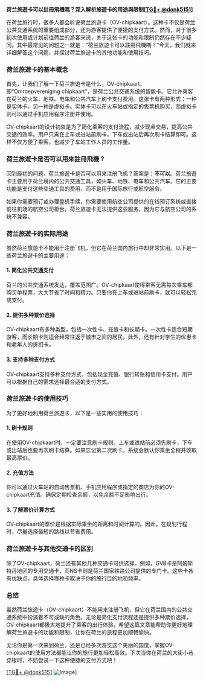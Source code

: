 **荷兰旅遊卡可以註冊飛機嗎？深入解析旅遊卡的用途與限制[[TG💪+ @donk5151](https://t.me/s/donk5151)]**

在荷兰旅行时，很多人都会听说荷兰旅遊卡（OV-chipkaart）。这种卡不仅是荷兰公共交通系统的重要组成部分，还为游客提供了便捷的支付方式。然而，对于很多初次使用或计划前往荷兰的游客来说，关于这张卡的功能和限制仍然存在不少疑问。其中最常见的问题之一就是：“荷兰旅遊卡可以註冊飛機嗎？”今天，我们就来详细解答这个问题，并探讨荷兰旅遊卡的其他功能和使用技巧。

### 荷兰旅遊卡的基本概念

首先，让我们了解一下荷兰旅遊卡是什么。OV-chipkaart，即“Omroepvereniging chipkaart”，是荷兰公共交通系统的智能卡。它允许乘客在荷兰的火车、地铁、电车和公共汽车上刷卡支付费用。这张卡有两种形式：一种是实体卡，另一种是虚拟卡。实体卡可以在火车站或指定的售票机购买，而虚拟卡则可以通过手机应用程序注册并使用。

OV-chipkaart的设计初衷是为了简化乘客的支付流程，减少现金交易，提高公共交通的效率。用户只需在上车或进站前刷卡，下车或出站后再次刷卡结算即可。这样不仅方便了乘客，也减少了车站工作人员的工作量。

### 荷兰旅遊卡是否可以用來註冊飛機？

回到最初的问题，荷兰旅遊卡是否可以用来注册飞机？答案是：**不可以**。荷兰旅遊卡主要用于荷兰境内的公共交通工具，如火车、地铁、电车和公共汽车。它的主要功能是支付这些交通工具的费用，而不是用于国际旅行或航空服务。

如果你需要预订或办理登机手续，你需要使用航空公司提供的在线预订系统或直接前往机场的航空公司柜台。荷兰旅遊卡无法提供这些服务，因为它与航空公司的系统不兼容。

### 荷兰旅遊卡的实际用途

虽然荷兰旅遊卡不能用于注册飞机，但它在荷兰国内旅行中却非常实用。以下是一些荷兰旅遊卡的主要用途：

#### 1. 简化公共交通支付
荷兰的公共交通系统发达，覆盖范围广。OV-chipkaart使得乘客无需每次乘车都购买单程票，大大节省了时间和精力。只要你在上车或进站前刷卡，就可以轻松完成支付。

#### 2. 提供多种票价选择
OV-chipkaart有多种类型，包括一次性卡、充值卡和长期卡。一次性卡适合短期游客，而长期卡则适合经常往返于城市之间的居民。此外，还有针对学生的优惠卡和老年人的折扣卡。

#### 3. 支持多种支付方式
OV-chipkaart支持多种支付方式，包括现金充值、银行转账和信用卡支付。用户可以根据自己的需求选择最合适的支付方式。

### 荷兰旅遊卡的使用技巧

为了更好地利用荷兰旅遊卡，以下是一些实用的使用技巧：

#### 1. 刷卡规则
在使用OV-chipkaart时，一定要注意刷卡规则。上车或进站前必须先刷卡，下车或出站后也要再次刷卡结算。如果忘记第二次刷卡，系统会默认你乘坐全程并收取最高票价。

#### 2. 充值方法
你可以通过火车站的自动售票机、手机应用程序或指定的商店为你的OV-chipkaart充值。确保定期检查余额，以免余额不足影响出行。

#### 3. 了解票价计算方式
OV-chipkaart的票价是根据实际乘坐的距离和时间计算的。因此，在规划行程时，尽量选择最短的路线以节省费用。

### 荷兰旅遊卡与其他交通卡的区别

除了OV-chipkaart，荷兰还有其他几种交通卡可供选择。例如，GVB卡是阿姆斯特丹地区的专用交通卡，而NS卡则是荷兰国家铁路公司提供的专门卡。这些卡各有优缺点，具体选择哪种卡取决于你的旅行目的地和频率。

### 总结

虽然荷兰旅遊卡（OV-chipkaart）不能用来注册飞机，但它在荷兰国内的公共交通系统中扮演着不可或缺的角色。无论是简化支付流程还是提供多种票价选择，OV-chipkaart都极大地提升了乘客的出行体验。希望这篇文章能帮助你更好地理解荷兰旅遊卡的功能和限制，让你在荷兰的旅程更加顺畅愉快。

无论你是第一次来到荷兰，还是已经多次游览这个美丽的国度，掌握OV-chipkaart的使用方法都能让你的旅行更加轻松高效。下次当你在荷兰的大街小巷穿梭时，不妨尝试一下这种便捷的支付方式吧！

[[TG💪+ @donk5151](https://t.me/s/donk5151) ![Image](https://i.postimg.cc/rwNCRYN7/Snipaste-2025-04-30-17-27-05.png)]